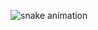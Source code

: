 ![snake animation](https://github.com/cyberxmary/workflow/blob/output/github-contribution-grid-snake.svg)
